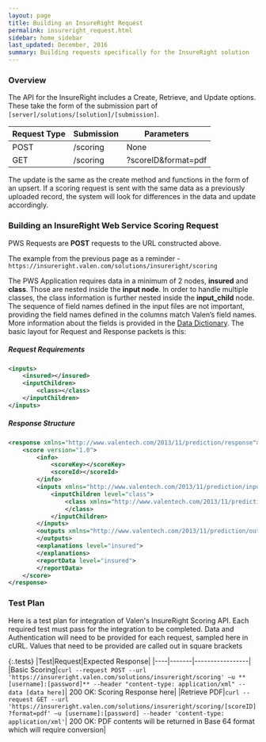 ```yaml
---
layout: page
title: Building an InsureRight Request
permalink: insureright_request.html
sidebar: home_sidebar
last_updated: December, 2016
summary: Building requests specifically for the InsureRight solution
---
```


### Overview

The API for the InsureRight includes a Create, Retrieve, and Update options. These take the form of the submission part of `[server]/solutions/[solution]/[submission]`.

|Request Type|Submission|Parameters|
|------------|----------|----------|
|POST|/scoring|None|
|GET|/scoring|?scoreID&format=pdf|

The update is the same as the create method and functions in the form of an upsert. If a scoring request is sent with the same data as a previously uploaded record, the system will look for differences in the data and update accordingly.

### Building an InsureRight Web Service Scoring Request

PWS Requests are **POST** requests to the URL constructed above.

The example from the previous page as a reminder - `https://insureright.valen.com/solutions/insureright/scoring`

The PWS Application requires data in a minimum of 2 nodes, **insured** and **class**. Those are nested inside the **input node**. In order to handle multiple classes, the class information is further nested inside the **input_child** node. The sequence of field names defined in the input files are not important, providing the field names defined in the columns match Valen’s field names. More information about the fields is provided in the [Data Dictionary](#dataDict). The basic layout for Request and Response packets is this:

##### Request Requirements

```xml
<inputs>
	<insured></insured>
	<inputChildren>
		<class></class>
	</inputChildren>
</inputs>
```

##### Response Structure

```xml
<response xmlns="http://www.valentech.com/2013/11/prediction/response">
    <score version="1.0">
        <info>
            <scoreKey></scoreKey>
            <scoreId></scoreId>
        </info>
        <inputs xmlns="http://www.valentech.com/2013/11/prediction/inputs" level="insured">
            <inputChildren level="class">
                <class xmlns="http://www.valentech.com/2013/11/prediction/class">
                </class>
            </inputChildren>
        </inputs>
        <outputs xmlns="http://www.valentech.com/2013/11/prediction/outputs" level="insured">
        </outputs>
        <explanations level="insured">
        </explanations>
        <reportData level="insured">
        </reportData>
    </score>
</response>
```

<!-- ### Data Dictionary

##### Input Data Specification

**Insured Node**

|Field Name|Data Type|Required|Valid Values|
|----------|---------|--------|------------| 
|<a href="#" data-toggle="tooltip" data-original-title="{{ site.data.glossary.original_policy_term_number }}">original_policy_term_number</a>|char (key)|Yes|Maximum of 50 alphanumeric and special characters.|
|<a href="#" data-toggle="tooltip" data-original-title="{{ site.data.glossary.term_effective_date }}">term_effective_date</a>|date (key)|Yes|YYYY-MM-DD|
|<a href="#" data-toggle="tooltip" data-original-title="{{ site.data.glossary.audit_method_code }}">audit_method_code</a>|char|No|<a href="#" data-toggle="tooltip" data-original-title="{{ site.data.glossary.audit_codes }}">P/T/M/I/W/E/N</a>|
|<a href="#" data-toggle="tooltip" data-original-title="{{ site.data.glossary.underwriter }}">underwriter</a>|char|No|Maximum of 100 alphanumeric and special characters, including spaces.|
|<a href="#" data-toggle="tooltip" data-original-title="{{ site.data.glossary.agency }}">agency</a>|char|No|Maximum of 100 alphanumeric and special characters, including spaces.|
|insured_name|char|No|Maximum of 100 alphanumeric and special characters, including spaces.|
|policy_address|char|No|Maximum of 100 alphanumeric and special characters, including spaces.|
|policy_city_name|char|No|Maximum of 50 alphanumeric characters, including spaces.|
|<a href="#" data-toggle="tooltip" data-original-title="{{ site.data.glossary.agency }}">policy_state_code</a>|char (key)|Yes|Maximum of 2 characters|
|<a href="#" data-toggle="tooltip" data-original-title="{{ site.data.glossary.agency }}">policy_zip_code</a>|char (key)|Yes|Must be 5-digit ZIP Code in accordance with U.S. Postal Service standards.|
|<a href="#" data-toggle="tooltip" data-original-title="{{ site.data.glossary.available_history }}">available_history_1</a>|boolean|Yes|Y or N|
|<a href="#" data-toggle="tooltip" data-original-title="{{ site.data.glossary.available_history }}">available_history_2</a>|boolean|Yes|Y or N|
|<a href="#" data-toggle="tooltip" data-original-title="{{ site.data.glossary.available_history }}">available_history_3</a>|boolean|Yes|Y or N|
|<a href="#" data-toggle="tooltip" data-original-title="{{ site.data.glossary.non_zero_claim_count }}">non_zero_claim_count_1</a>|integer|Dependency|If the ‘available_history_1’ field is “Y”, this field must have a value greater than or equal to 0 (zero). If the 'available_history_1' field is 'N,' this field must be left blank|
|<a href="#" data-toggle="tooltip" data-original-title="{{ site.data.glossary.non_zero_claim_count }}">non_zero_claim_count_2</a>|integer|Dependency|If the ‘available_history_2’ field is “Y”, this field must have a value greater than or equal to 0 (zero). If the 'available_history_2' field is 'N,' this field must be left blank|
|<a href="#" data-toggle="tooltip" data-original-title="{{ site.data.glossary.non_zero_claim_count }}">non_zero_claim_count_3</a>|integer|Dependency|If the ‘available_history_3’ field is “Y”, this field must have a value greater than or equal to 0 (zero). If the 'available_history_3' field is 'N,' this field must be left blank|

**Class Node**

|Field Name|Data Type|Required|Valid Values|
|----------|---------|--------|------------|
|policy_state_code|char|No|Maximum of 2 characters|
|state_code|char (key)|Yes|Maximum of 2 characters|
|<a href="#" data-toggle="tooltip" data-original-title="{{ site.data.glossary.non_zero_claim_count }}">class_code</a>|char (key)|Yes|Constrained to 4 digits, including leading zeroes|
|payroll_amount_initial|double|Yes|Must be greater than or equal to 0 (zero)|

##### Output Data Specification

**Info Node**

|Field Name|Data Type|Generated By|Purpose|
|----------|---------|------------|-------| 
|scoreKey|char (key)|Valen|Valen internal record identification|
|scoreId|char (key)|Valen|The value created by Valen to uniquely identify the score (ReportId)|

**Inputs Node**

|Field Name|Data Type|Generated By|Purpose|
|----------|---------|------------|-------| 
|policy_city_name|char|Original Submission|Pass through value from original submission|
|underwriter|char|Original Submission|Pass through value from original submission|
|non_zero_claim_count_1|integer|Original Submission|Pass through value from original submission|
|new_renew_flag|char|Original Submission|Pass through value from original submission|
|policy_zip_code|char|Original Submission|Pass through value from original submission|
|non_zero_claim_count_2|integer|Original Submission|Pass through value from original submission|
|available_history_2|integer|Original Submission|Pass through value from original submission|
|term_effective_date|date (key)|Original Submission|Pass through value from original submission|
|available_history_3|integer|Original Submission|Pass through value from original submission|
|agency|char|Original Submission|Pass through value from original submission|
|original_policy_term_number|char (key)|Original Submission|Pass through value from original submission|
|non_zero_claim_count_3|integer|Original Submission|Pass through value from original submission|
|policy_address|char|Original Submission|Pass through value from original submission|
|available_history_1|integer|Original Submission|Pass through value from original submission|
|audit_method_code|char|Original Submission|Pass through value from original submission|
|experience_mod_factor_intial|double|Original Submission|Pass through value from original submission|
|policy_state_code|char|Original Submission|Pass through value from original submission|
|insured_name|char|Original Submission|Pass through value from original submission|

**Input Children Node - Class subnode**

|Field Name|Data Type|Generated By|Purpose|
|----------|---------|------------|-------|
|Description|char|Valen|Textual description of the class code.|
|class_code|double|Original Submission|Pass through value from original submission|
|payroll_amount_initial|char|Original Submission|Pass through value from original submission|
|policy_state_code|char|Original Submission|Pass through value from original submission|

**Insured Node**

|Field Name|Data Type|Generated By|Purpose|
|----------|---------|------------|-------|
|pi_interpretation|char|Valen|Textual description of Premium Impact Model results|
|loss_ratio_relativity_prediction|double|Valen|Calculation related to the Risk Model|
|risk_lower_bound|double|Valen|Lower bound of the risk|
|term_effective_date|date|Original Submission|Pass through value from original submission|
|pi_bin|integer|Valen|Premium Impact bin value|
|pi_upper_bound|char|Valen|Upper bound of the Premium Impact bin|
|original_policy_term_number|char|Original Submission|Pass through value from original submission|
|pi_lower_bound|integer|Valen|Lower bound of the Premium Impact bin|
|misclass_lower_bound|double|Valen|Lower bound of the Misclassification bin|
|risk_upper_bound|double|Valen|Upper limit of the InsureRight Risk prediction|
|pi_prediction|double|Valen|Premium Impact prediction|
|misclass_interpretation|char|Valen|Textual interpretation related to the Misclassification bin|
|risk_bin|integer|Valen|InsureRight Risk bin value|
|misclass_bin|integer|Valen|Misclassification bin value|
|risk_interpretation|char|Valen|Textual interpretation of the InsureRight Risk prediction|

**Explain Nodes**

These nodes are often customized to reflect a specific model. Here are some generic explain descriptions.

|Node|Description|
|----|---------|
|Misclassification|Up to 5 occurrences of messages detailing the reasoning for a misclassification score|
|Premium Impact|Up to 5 occurrences of messages detailing the reasoning for a premium impact score|
|Risk|Up to 5 occurrences of messages detailing the reasoning for a risk score|

**Explanations**

For each explanations node the data will include:

explanation name=*a text description of the reason*

Description=*text description as displayed on Valen’s report* 

Importance=*a numeric indicator of the importance of this variable in the overall score* 

|Title|Description|
|-----|-----------|
|exposure_shift_prediction|Up to 5 descriptions and measures, associated with the explain nodes, providing information on the relative importance of reasons for a misclassification score|
|loss_ratio_relativity_prediction|Up to 5 descriptions and measures, associated with the explain nodes, providing information on the relative importance of reasons for a risk score|
|pi_score|Up to 5 descriptions and measures, associated with the explain nodes, providing information on the relative importance of reasons for a premium impact score|

**Report Data**

There will be a section or sections similar to the following. If there are more than one, the sort order will increment accordingly.

*classCodeComparison*

```xml
  <class sortOrder="0" type="governing"> 
    <stateCode>[state abbreviation]</stateCode> 
    <classCode>[numeric class code]</classCode> 
    <description>[textual class code description]</description> 
    <percentOfPayroll>[ double]</percentOfPayroll> 
    <percentOfObservations>[double]</percentOfObservations> 
  </class>
```

*governingClassSwapResults*

```xml
  <class sortOrder="0" type="governing"> 
    <agencyCode>[WC Agency]</agencyCode> 
    <classCode>[numeric class code]</classCode> 
    <description>[textual class code description]</description> 
    <percentOfOccurrence>[double]</percentOfOccurrence> 
    <percentOfPremiumImpact>[double]</percentOfPremiumImpact> 
  </class>
```
 -->

### Test Plan

Here is a test plan for integration of Valen's InsureRight Scoring API. Each required test must pass for the integration to be completed. Data and Authentication will need to be provided for each request, sampled here in cURL. Values that need to be provided are called out in square brackets

{:.tests}
|Test|Request|Expected Response|
|----|-------|-----------------|
|Basic Scoring|`curl --request POST --url 'https://insureright.valen.com/solutions/insureright/scoring' –u **[username]:[password]** --header "content-type: application/xml" --data [data here]`| 200 OK: Scoring Response here|
|Retrieve PDF|`curl --request GET --url 'https://insureright.valen.com/solutions/insureright/scoring/[scoreID]?format=pdf' –u [username]:[password] --header 'content-type: application/xml'`| 200 OK: PDF contents will be returned in Base 64 format which will require conversion|